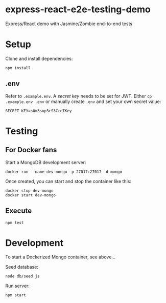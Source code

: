 # express-react-e2e-testing-demo

Express/React demo with Jasmine/Zombie end-to-end tests

# Setup

Clone and install dependencies:

```
npm install
```

## .env

Refer to `.example.env`. A _secret key_ needs to be set for JWT. Either `cp .example.env .env` or manually create `.env` and set your own secret value:

```
SECRET_KEY=s0m3sup3rS3CreTKey
```

# Testing

## For Docker fans

Start a MongoDB development server:

```
docker run --name dev-mongo -p 27017:27017 -d mongo
```

Once created, you can start and stop the container like this:

```
docker stop dev-mongo
docker start dev-mongo
```

## Execute

```
npm test
```

# Development

To start a Dockerized Mongo container, see above...

Seed database:

```
node db/seed.js
```

Run server:

```
npm start
```


